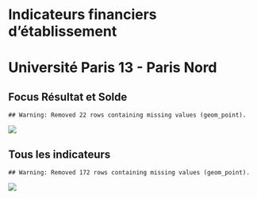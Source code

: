Indicateurs financiers d’établissement
================

# Université Paris 13 - Paris Nord

## Focus Résultat et Solde

    ## Warning: Removed 22 rows containing missing values (geom_point).

![](université_paris_13___paris_nord_files/figure-gfm/etab.focus-1.png)<!-- -->

## Tous les indicateurs

    ## Warning: Removed 172 rows containing missing values (geom_point).

![](université_paris_13___paris_nord_files/figure-gfm/etab-1.png)<!-- -->
